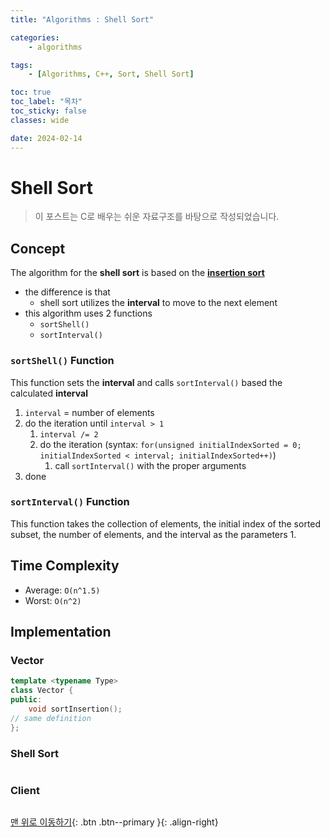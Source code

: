 ```yaml
---
title: "Algorithms : Shell Sort"

categories:
    - algorithms

tags:
    - [Algorithms, C++, Sort, Shell Sort]

toc: true
toc_label: "목차"
toc_sticky: false
classes: wide

date: 2024-02-14
---
```


# Shell Sort

> 이 포스트는 C로 배우는 쉬운 자료구조를 바탕으로 작성되었습니다.

## Concept
The algorithm for the **shell sort** is based on the [**insertion sort**](https://sadoe3.github.io/algorithms/algorithms-SortInsertion/)
- the difference is that
    * shell sort utilizes the **interval** to move to the next element
- this algorithm uses 2 functions
    * `sortShell()`
    * `sortInterval()`

### `sortShell()` Function
This function sets the **interval** and calls `sortInterval()` based the calculated **interval**
1. `interval` = number of elements
2. do the iteration until `interval > 1`
    1. `interval /= 2`
    2. do the iteration (syntax: `for(unsigned initialIndexSorted = 0; initialIndexSorted < interval; initialIndexSorted++)`)
        1. call `sortInterval()` with the proper arguments 
3. done

### `sortInterval()` Function
This function takes the collection of elements, the initial index of the sorted subset, the number of elements, and the interval as the parameters
1. 


## Time Complexity
- Average: `O(n^1.5)`
- Worst: `O(n^2)`

## Implementation

### Vector
```c++
template <typename Type>
class Vector {
public:
	void sortInsertion();
// same definition
};
```

### Shell Sort
```c++

```

### Client
```c++

```


[맨 위로 이동하기](#){: .btn .btn--primary }{: .align-right}